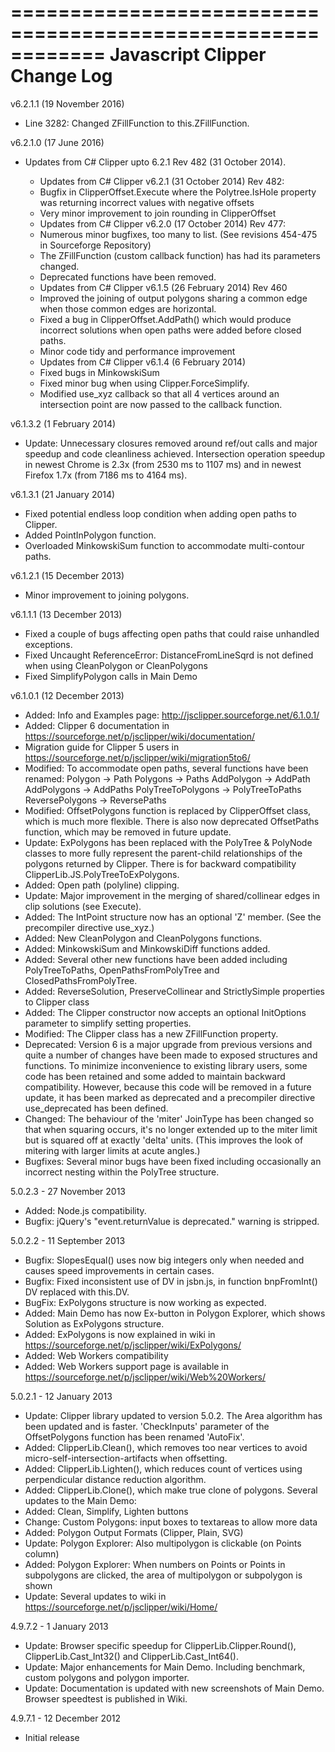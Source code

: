 ============================================================
Javascript Clipper Change Log
============================================================

v6.2.1.1 (19 November 2016)
* Line 3282: Changed ZFillFunction to this.ZFillFunction.

v6.2.1.0 (17 June 2016)
* Updates from C# Clipper upto 6.2.1 Rev 482 (31 October 2014).

  * Updates from C# Clipper v6.2.1 (31 October 2014) Rev 482:
  - Bugfix in ClipperOffset.Execute where the Polytree.IsHole property 
    was returning incorrect values with negative offsets
  - Very minor improvement to join rounding in ClipperOffset

  * Updates from C# Clipper v6.2.0 (17 October 2014) Rev 477:
  - Numerous minor bugfixes, too many to list. 
    (See revisions 454-475 in Sourceforge Repository)
  - The ZFillFunction (custom callback function) has had its parameters 
    changed. 
  - Deprecated functions have been removed. 

  * Updates from C# Clipper v6.1.5 (26 February 2014) Rev 460
  - Improved the joining of output polygons sharing a common edge 
    when those common edges are horizontal.
  - Fixed a bug in ClipperOffset.AddPath() which would produce
    incorrect solutions when open paths were added before closed paths.
  - Minor code tidy and performance improvement

  * Updates from C# Clipper v6.1.4 (6 February 2014)
  - Fixed bugs in MinkowskiSum
  - Fixed minor bug when using Clipper.ForceSimplify.
  - Modified use_xyz callback so that all 4 vertices around an
  intersection point are now passed to the callback function.

v6.1.3.2 (1 February 2014)
* Update: Unnecessary closures removed around ref/out calls and major
  speedup and code cleanliness achieved. Intersection operation speedup 
  in newest Chrome is 2.3x (from 2530 ms to 1107 ms) and in newest 
  Firefox 1.7x (from 7186 ms to 4164 ms).

v6.1.3.1 (21 January 2014)
* Fixed potential endless loop condition when adding open 
  paths to Clipper.
* Added PointInPolygon function.
* Overloaded MinkowskiSum function to accommodate multi-contour 
  paths.
  
v6.1.2.1 (15 December 2013)
* Minor improvement to joining polygons.

v6.1.1.1 (13 December 2013)
* Fixed a couple of bugs affecting open paths that could 
  raise unhandled exceptions.
* Fixed Uncaught ReferenceError: DistanceFromLineSqrd is not defined when
  using CleanPolygon or CleanPolygons
* Fixed SimplifyPolygon calls in Main Demo

v6.1.0.1 (12 December 2013)
* Added: Info and Examples page: http://jsclipper.sourceforge.net/6.1.0.1/
* Added: Clipper 6 documentation in 
  https://sourceforge.net/p/jsclipper/wiki/documentation/
* Migration guide for Clipper 5 users in
  https://sourceforge.net/p/jsclipper/wiki/migration5to6/
* Modified: To accommodate open paths, several functions have been renamed:
  Polygon -> Path
  Polygons -> Paths
  AddPolygon -> AddPath
  AddPolygons -> AddPaths
  PolyTreeToPolygons -> PolyTreeToPaths
  ReversePolygons -> ReversePaths
* Modified: OffsetPolygons function is replaced by ClipperOffset
  class, which is much more flexible. There is also now deprecated
  OffsetPaths function, which may be removed in future update.
* Update: ExPolygons has been replaced with the PolyTree & 
  PolyNode classes to more fully represent the parent-child 
  relationships of the polygons returned by Clipper. There is 
  for backward compatibility ClipperLib.JS.PolyTreeToExPolygons.
* Added: Open path (polyline) clipping.
* Update: Major improvement in the merging of 
  shared/collinear edges in clip solutions (see Execute). 
* Added: The IntPoint structure now has an optional 'Z' member. 
  (See the precompiler directive use_xyz.) 
* Added: New CleanPolygon and CleanPolygons functions.
* Added: MinkowskiSum and MinkowskiDiff functions added. 
* Added: Several other new functions have been added including 
  PolyTreeToPaths, OpenPathsFromPolyTree and ClosedPathsFromPolyTree. 
* Added: ReverseSolution, PreserveCollinear and StrictlySimple properties to Clipper class
* Added: The Clipper constructor now accepts an optional InitOptions 
  parameter to simplify setting properties. 
* Modified: The Clipper class has a new ZFillFunction property. 
* Deprecated: Version 6 is a major upgrade from previous versions 
  and quite a number of changes have been made to exposed structures 
  and functions. To minimize inconvenience to existing library users, 
  some code has been retained and some added to maintain backward 
  compatibility. However, because this code will be removed in a 
  future update, it has been marked as deprecated and a precompiler 
  directive use_deprecated has been defined.
* Changed: The behaviour of the 'miter' JoinType has been 
  changed so that when squaring occurs, it's no longer 
  extended up to the miter limit but is squared off at 
  exactly 'delta' units. (This improves the look of mitering 
  with larger limits at acute angles.) 
* Bugfixes: Several minor bugs have been fixed including 
  occasionally an incorrect nesting within the PolyTree structure.

5.0.2.3 - 27 November 2013
* Added: Node.js compatibility.
* Bugfix: jQuery's "event.returnValue is deprecated." warning is stripped.

5.0.2.2 - 11 September 2013
* Bugfix: SlopesEqual() uses now big integers only when needed and causes speed improvements in certain cases.
* Bugfix: Fixed inconsistent use of DV in jsbn.js, in function bnpFromInt() DV replaced with this.DV.
* BugFix: ExPolygons structure is now working as expected.
* Added: Main Demo has now Ex-button in Polygon Explorer, which shows Solution as ExPolygons structure.
* Added: ExPolygons is now explained in wiki in https://sourceforge.net/p/jsclipper/wiki/ExPolygons/
* Added: Web Workers compatibility
* Added: Web Workers support page is available in https://sourceforge.net/p/jsclipper/wiki/Web%20Workers/

5.0.2.1 - 12 January 2013
* Update: Clipper library updated to version 5.0.2. The Area algorithm has been updated and is faster. 
  'CheckInputs' parameter of the OffsetPolygons function has been renamed 'AutoFix'.
* Added: ClipperLib.Clean(), which removes too near vertices to avoid micro-self-intersection-artifacts when offsetting.
* Added: ClipperLib.Lighten(), which reduces count of vertices using perpendicular distance reduction algorithm.
* Added: ClipperLib.Clone(), which make true clone of polygons.
Several updates to the Main Demo:
* Added: Clean, Simplify, Lighten buttons
* Change: Custom Polygons: input boxes to textareas to allow more data
* Added: Polygon Output Formats (Clipper, Plain, SVG)
* Update: Polygon Explorer: Also multipolygon is clickable (on Points column) 
* Added: Polygon Explorer: When numbers on Points or Points in subpolygons are clicked, the area of multipolygon or subpolygon is shown
* Update: Several updates to wiki in https://sourceforge.net/p/jsclipper/wiki/Home/

4.9.7.2 - 1 January 2013
* Update: Browser specific speedup for ClipperLib.Clipper.Round(), ClipperLib.Cast_Int32() and ClipperLib.Cast_Int64().
* Update: Major enhancements for Main Demo. Including benchmark, custom polygons and polygon importer.
* Update: Documentation is updated with new screenshots of Main Demo. Browser speedtest is published in Wiki.

4.9.7.1 - 12 December 2012
* Initial release